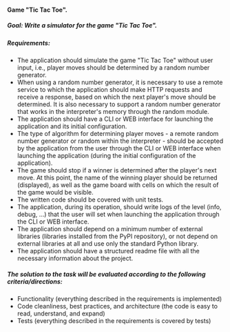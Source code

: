 #### Game "Tic Tac Toe".

##### Goal: Write a simulator for the game "Tic Tac Toe".

##### Requirements:

- The application should simulate the game "Tic Tac Toe" without user input, i.e., player moves should be determined by a random number generator.
- When using a random number generator, it is necessary to use a remote service to which the application should make HTTP requests and receive a response, based on which the next player's move should be determined. It is also necessary to support a random number generator that works in the interpreter's memory through the random module.
- The application should have a CLI or WEB interface for launching the application and its initial configuration.
- The type of algorithm for determining player moves - a remote random number generator or random within the interpreter - should be accepted by the application from the user through the CLI or WEB interface when launching the application (during the initial configuration of the application).
- The game should stop if a winner is determined after the player's next move. At this point, the name of the winning player should be returned (displayed), as well as the game board with cells on which the result of the game would be visible.
- The written code should be covered with unit tests.
- The application, during its operation, should write logs of the level (info, debug, ...) that the user will set when launching the application through the CLI or WEB interface.
- The application should depend on a minimum number of external libraries (libraries installed from the PyPI repository), or not depend on external libraries at all and use only the standard Python library.
- The application should have a structured readme file with all the necessary information about the project.

##### The solution to the task will be evaluated according to the following criteria/directions:

- Functionality (everything described in the requirements is implemented)
- Code cleanliness, best practices, and architecture (the code is easy to read, understand, and expand)
- Tests (everything described in the requirements is covered by tests)
